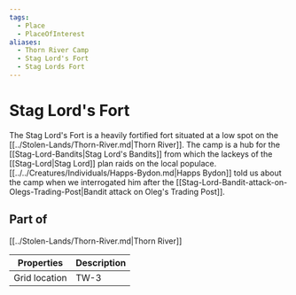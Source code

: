 ```yaml
---
tags:
  - Place
  - PlaceOfInterest
aliases:
  - Thorn River Camp
  - Stag Lord's Fort
  - Stag Lords Fort
---
```

# Stag Lord's Fort
The Stag Lord's Fort is a heavily fortified fort situated at a low spot on the [[../Stolen-Lands/Thorn-River.md|Thorn River]]. The camp is a hub for the [[Stag-Lord-Bandits|Stag Lord's Bandits]] from which the lackeys of the [[Stag-Lord|Stag Lord]] plan raids on the local populace. [[../../Creatures/Individuals/Happs-Bydon.md|Happs Bydon]] told us about the camp when we interrogated him after the [[Stag-Lord-Bandit-attack-on-Olegs-Trading-Post|Bandit attack on Oleg's Trading Post]].

## Part of
[[../Stolen-Lands/Thorn-River.md|Thorn River]]

| Properties    | Description |
| ------------- | ----------- |
| Grid location | TW-3        |
